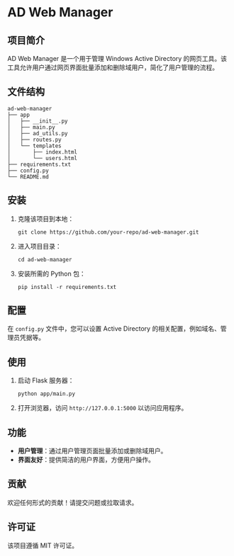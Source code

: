 # AD Web Manager

## 项目简介
AD Web Manager 是一个用于管理 Windows Active Directory 的网页工具。该工具允许用户通过网页界面批量添加和删除域用户，简化了用户管理的流程。

## 文件结构
```
ad-web-manager
├── app
│   ├── __init__.py
│   ├── main.py
│   ├── ad_utils.py
│   ├── routes.py
│   └── templates
│       ├── index.html
│       └── users.html
├── requirements.txt
├── config.py
└── README.md
```

## 安装
1. 克隆该项目到本地：
   ```
   git clone https://github.com/your-repo/ad-web-manager.git
   ```
2. 进入项目目录：
   ```
   cd ad-web-manager
   ```
3. 安装所需的 Python 包：
   ```
   pip install -r requirements.txt
   ```

## 配置
在 `config.py` 文件中，您可以设置 Active Directory 的相关配置，例如域名、管理员凭据等。

## 使用
1. 启动 Flask 服务器：
   ```
   python app/main.py
   ```
2. 打开浏览器，访问 `http://127.0.0.1:5000` 以访问应用程序。

## 功能
- **用户管理**：通过用户管理页面批量添加或删除域用户。
- **界面友好**：提供简洁的用户界面，方便用户操作。

## 贡献
欢迎任何形式的贡献！请提交问题或拉取请求。

## 许可证
该项目遵循 MIT 许可证。
